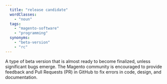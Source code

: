 ```yaml
---
  title: "release candidate"
  wordClasses:
    - "noun"
  tags:
    - "magento-software"
    - "programming"
  synonyms:
    - "beta-version"
    - "rc"
---
```

A type of beta version that is almost ready to become finalized, unless significant bugs emerge. The Magento community is encouraged to provide feedback and Pull Requests (PR) in GitHub to fix errors in code, design, and documentation.
